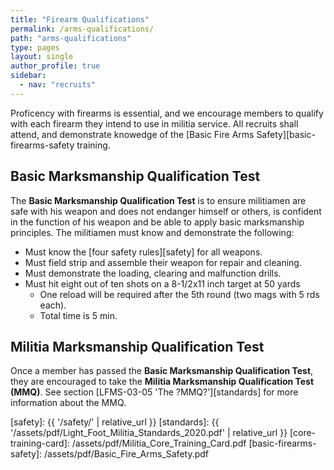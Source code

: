 ```yaml
---
title: "Firearm Qualifications"
permalink: /arms-qualifications/
path: "arms-qualifications"
type: pages
layout: single
author_profile: true
sidebar:
  - nav: "recruits"
---
```


Proficency with firearms is essential, and we encourage members to qualify with each firearm they intend to use in militia service. All recruits shall attend, and demonstrate knowedge of the [Basic Fire Arms Safety][basic-firearms-safety training. 

## Basic Marksmanship Qualification Test

The **Basic Marksmanship Qualification Test** is to ensure militiamen are safe with his weapon and does not endanger himself or others, is confident in the function of his weapon and be able to apply basic marksmanship principles. The militiamen must know and demonstrate the following:
* Must know the [four safety rules][safety] for all weapons.
* Must field strip and assemble their weapon for repair and cleaning.
* Must demonstrate the loading, clearing and malfunction drills.
* Must hit eight out of ten shots on a 8-1/2x11 inch target at 50 yards
  * One reload will be required after the 5th round (two mags with 5 rds each). 
  * Total time is 5 min.

##  Militia Marksmanship Qualification Test

Once a member has passed the **Basic Marksmanship Qualification Test**, they are encouraged to take the **Militia Marksmanship Qualification Test (MMQ)**. See section [LFMS-03-05 'The ?MMQ?'][standards] for more information about the MMQ.

[safety]: {{ '/safety/' | relative_url }}
[standards]: {{ '/assets/pdf/Light_Foot_Militia_Standards_2020.pdf' | relative_url }}
[core-training-card]: /assets/pdf/Militia_Core_Training_Card.pdf
[basic-firearms-safety]: /assets/pdf/Basic_Fire_Arms_Safety.pdf
